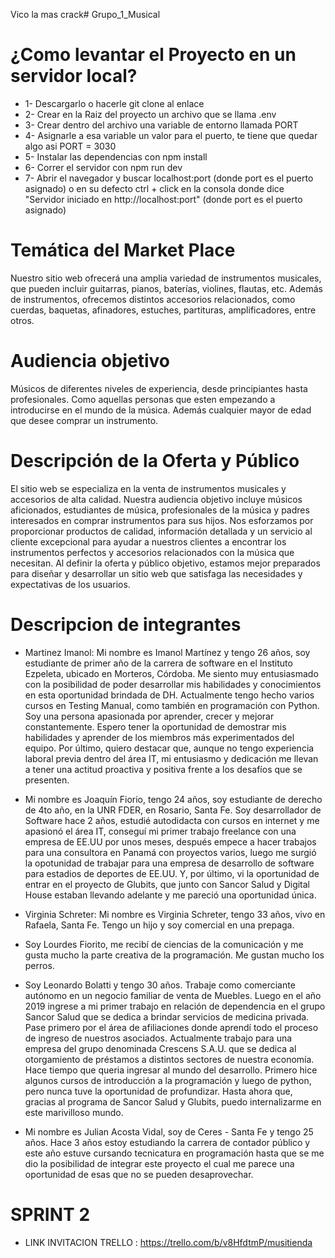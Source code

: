 Vico la mas crack# Grupo_1_Musical

# ¿Como levantar el Proyecto en un servidor local?

- 1- Descargarlo o hacerle git clone al enlace
- 2- Crear en la Raiz del proyecto un archivo que se llama .env
- 3- Crear dentro del archivo una variable de entorno llamada PORT
- 4- Asignarle a esa variable un valor para el puerto, te tiene que quedar algo asi PORT = 3030
- 5- Instalar las dependencias con npm install
- 6- Correr el servidor con npm run dev
- 7- Abrir el navegador y buscar localhost:port (donde port es el puerto asignado) o en su defecto ctrl + click en la consola donde dice "Servidor iniciado en http://localhost:port" (donde port es el puerto asignado)

# Temática del Market Place

Nuestro sitio web ofrecerá una amplia variedad de instrumentos musicales, que pueden incluir guitarras, pianos, baterías, violines, flautas, etc.
Además de instrumentos, ofrecemos distintos accesorios relacionados, como cuerdas, baquetas, afinadores, estuches, partituras, amplificadores, entre otros.

# Audiencia objetivo

Músicos de diferentes niveles de experiencia, desde principiantes hasta profesionales. Como aquellas personas que esten empezando a introducirse en el mundo de la música. Además cualquier mayor de edad que desee comprar un instrumento.

# Descripción de la Oferta y Público

El sitio web se especializa en la venta de instrumentos musicales y accesorios de alta calidad.
Nuestra audiencia objetivo incluye músicos aficionados, estudiantes de música, profesionales de la música y padres interesados en comprar instrumentos para sus hijos.
Nos esforzamos por proporcionar productos de calidad, información detallada y un servicio al cliente excepcional para ayudar a nuestros clientes a encontrar los instrumentos perfectos y accesorios relacionados con la música que necesitan.
Al definir la oferta y  público objetivo, estamos mejor preparados para diseñar y desarrollar un sitio web que satisfaga las necesidades y expectativas de los usuarios.


# Descripcion de integrantes

- Martinez Imanol: Mi nombre es Imanol Martínez y tengo 26 años, soy estudiante de primer año de la carrera de software en el Instituto Ezpeleta, ubicado en Morteros, Córdoba. Me siento muy entusiasmado con la posibilidad de poder desarrollar mis habilidades y conocimientos en esta oportunidad brindada de DH. Actualmente tengo hecho varios cursos en Testing Manual, como también en programación con Python. Soy una persona apasionada por aprender, crecer y mejorar constantemente. Espero tener la oportunidad de demostrar mis habilidades y aprender de los miembros más experimentados del equipo. Por último, quiero destacar que, aunque no tengo experiencia laboral previa dentro del área IT, mi entusiasmo y dedicación me llevan a tener una actitud proactiva y positiva frente a los desafíos que se presenten.

- Mi nombre es Joaquín Fiorio, tengo 24 años, soy estudiante de derecho de 4to año, en la UNR FDER, en Rosario, Santa Fe. Soy desarrollador de Software hace 2 años, estudié autodidacta con cursos en internet y me apasionó el área IT, conseguí mi primer trabajo freelance con una empresa de EE.UU por unos meses, después empece a hacer trabajos para una consultora en Panamá con proyectos varios, luego me surgió la opotunidad de trabajar para una empresa de desarrollo de software para estadios de deportes de EE.UU. Y, por último, vi la oportunidad de entrar en el proyecto de Glubits, que junto con Sancor Salud y Digital House estaban llevando adelante y me pareció una oportunidad única.

- Virginia Schreter: Mi nombre es Virginia Schreter, tengo 33 años, vivo en Rafaela, Santa Fe. Tengo un hijo y soy comercial en una prepaga.

- Soy Lourdes Fiorito, me recibí de ciencias de la comunicación y me gusta mucho la parte creativa de la programación. Me gustan mucho los perros.

- Soy Leonardo Bolatti y tengo 30 años. Trabaje como comerciante autónomo en un negocio familiar de venta de Muebles. Luego en el año 2019 ingrese a mi primer trabajo en relación de dependencia en el grupo Sancor Salud que se dedica a brindar servicios de medicina privada. Pase primero por el área de afiliaciones donde aprendí todo el proceso de ingreso de nuestros asociados. Actualmente trabajo para una empresa del grupo denominada Crescens S.A.U. que se dedica al otorgamiento de préstamos a distintos sectores de nuestra economía. 
Hace tiempo que queria ingresar al mundo del desarrollo. Primero hice algunos cursos de introducción a la programación y luego de python, pero nunca tuve la oportunidad de profundizar. Hasta ahora que, gracias al programa de Sancor Salud y Glubits, puedo internalizarme en este marivilloso mundo. 

- Mi nombre es Julian Acosta Vidal, soy de Ceres - Santa Fe y tengo 25 años. Hace 3 años estoy estudiando la carrera de contador público y este año estuve cursando tecnicatura en programación hasta que se me dio la posibilidad de integrar este proyecto el cual me parece una oportunidad de esas que no se pueden desaprovechar.


# SPRINT 2

- LINK INVITACION TRELLO : https://trello.com/b/v8HfdtmP/musitienda